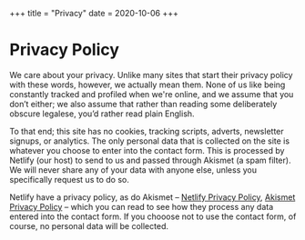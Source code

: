 +++
title = "Privacy"
date = 2020-10-06
+++
# Privacy Policy

We care about your privacy. Unlike many sites that start their privacy policy with these words, however, we actually mean them. None of us like being constantly tracked and profiled when we're online, and we assume that you don’t either; we also assume that rather than reading some deliberately obscure legalese, you’d rather read plain English.

To that end; this site has no cookies, tracking scripts, adverts, newsletter signups, or analytics. The only personal data that is collected on the site is whatever you choose to enter into the contact form.  This is processed by Netlify (our host) to send to us and passed through Akismet (a spam filter). We will never share any of your data with anyone else, unless you specifically request us to do so.

Netlify have a privacy policy, as do Akismet – [Netlify Privacy Policy](https://www.netlify.com/privacy/), [Akismet Privacy Policy](https://akismet.com/privacy/) – which you can read to see how they process any data entered into the contact form. If you chooose not to use the contact form, of course, no personal data will be collected.